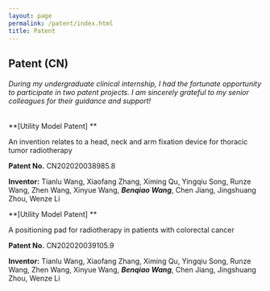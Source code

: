 ```yaml
---
layout: page
permalink: /patent/index.html
title: Patent
---
```


## Patent (CN)

###### During my undergraduate clinical internship, I had the fortunate opportunity to participate in two patent projects. I am sincerely grateful to my senior colleagues for their guidance and support!



**[Utility Model Patent] **

An invention relates to a head, neck and arm fixation device for thoracic tumor radiotherapy

**Patent No.** CN202020038985.8

**Inventor:** Tianlu Wang, Xiaofang Zhang, Ximing Qu, Yingqiu Song, Runze Wang, Zhen Wang, Xinyue Wang, ***Benqiao Wang***, Chen Jiang, Jingshuang Zhou, Wenze Li



**[Utility Model Patent] **

A positioning pad for radiotherapy in patients with colorectal cancer

**Patent No.** CN202020039105.9

**Inventor:** Tianlu Wang, Xiaofang Zhang, Ximing Qu, Yingqiu Song, Runze Wang, Zhen Wang, Xinyue Wang, ***Benqiao Wang***, Chen Jiang, Jingshuang Zhou, Wenze Li
